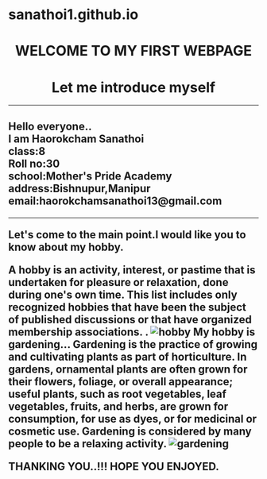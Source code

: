# sanathoi1.github.io
<center><h1>WELCOME TO MY FIRST WEBPAGE</H1>
  <h1>Let me introduce myself</h1>
  </center>
  <hr>
<h2>Hello everyone..<br>
I am Haorokcham Sanathoi<br>
class:8<br>
Roll no:30<br>
school:Mother's Pride Academy<br>
address:Bishnupur,Manipur<br>
email:haorokchamsanathoi13@gmail.com<br>
  <hr>
Let's come to the main point.I would like you to know about my hobby.

A hobby is an activity, interest, or pastime that is undertaken for pleasure or relaxation, done during one's own time. This list includes only recognized hobbies that have been the subject of published discussions or that have organized membership associations. .
![hobby](http://www.20questionstuesday.com/blog/2015/9/8/20-questions-tuesday-329-hobbies.jpg)
My hobby is gardening...
Gardening is the practice of growing and cultivating plants as part of horticulture. In gardens, ornamental plants are often grown for their flowers, foliage, or overall appearance; useful plants, such as root vegetables, leaf vegetables, fruits, and herbs, are grown for consumption, for use as dyes, or for medicinal or cosmetic use. Gardening is considered by many people to be a relaxing activity.
![gardening](https://www.verywellfamily.com/family-garden-to-improve-health-4127202.jpg)

THANKING YOU..!!! HOPE YOU ENJOYED.
